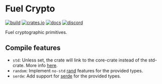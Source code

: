 # Fuel Crypto

[![build](https://github.com/FuelLabs/fuel-crypto/actions/workflows/ci.yml/badge.svg)](https://github.com/FuelLabs/fuel-crypto/actions/workflows/ci.yml)
[![crates.io](https://img.shields.io/crates/v/fuel-crypto?label=latest)](https://crates.io/crates/fuel-crypto)
[![docs](https://docs.rs/fuel-crypto/badge.svg)](https://docs.rs/fuel-crypto/)
[![discord](https://img.shields.io/badge/chat%20on-discord-orange?&logo=discord&logoColor=ffffff&color=7389D8&labelColor=6A7EC2)](https://discord.gg/xfpK4Pe)

Fuel cryptographic primitives.

## Compile features

- `std`: Unless set, the crate will link to the core-crate instead of the std-crate. More info [here](https://docs.rust-embedded.org/book/intro/no-std.html).
- `random`: Implement `no-std` [rand](https://crates.io/crates/rand) features for the provided types.
- `serde`: Add support for [serde](https://crates.io/crates/serde) for the provided types.
